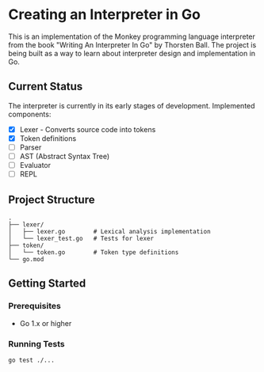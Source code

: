 # Creating an Interpreter in Go

This is an implementation of the Monkey programming language interpreter from the book "Writing An Interpreter In Go" by Thorsten Ball. The project is being built as a way to learn about interpreter design and implementation in Go.

## Current Status

The interpreter is currently in its early stages of development. Implemented components:

- [x] Lexer - Converts source code into tokens
- [x] Token definitions
- [ ] Parser
- [ ] AST (Abstract Syntax Tree)
- [ ] Evaluator
- [ ] REPL

## Project Structure

```
.
├── lexer/
│   ├── lexer.go        # Lexical analysis implementation
│   └── lexer_test.go   # Tests for lexer
├── token/
│   └── token.go        # Token type definitions
└── go.mod
```

## Getting Started

### Prerequisites

- Go 1.x or higher

### Running Tests

```bash
go test ./...
```
